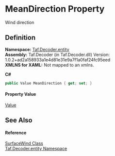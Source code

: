 # MeanDirection Property


Wind direction



## Definition
**Namespace:** <a href="N_Taf_Decoder_entity.md">Taf.Decoder.entity</a>  
**Assembly:** Taf.Decoder (in Taf.Decoder.dll) Version: 1.0.2+ad2a158933a1e4d81e31e9a7f1a0faf24fc95eed  
**XMLNS for XAML:** Not mapped to an xmlns.

**C#**
``` C#
public Value MeanDirection { get; set; }
```



#### Property Value
<a href="T_Taf_Decoder_entity_Value.md">Value</a>

## See Also


#### Reference
<a href="T_Taf_Decoder_entity_SurfaceWind.md">SurfaceWind Class</a>  
<a href="N_Taf_Decoder_entity.md">Taf.Decoder.entity Namespace</a>  

